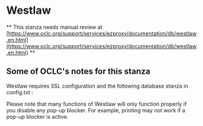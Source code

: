 # Westlaw
** This stanza needs manual review at [https://www.oclc.org/support/services/ezproxy/documentation/db/westlaw.en.html](https://www.oclc.org/support/services/ezproxy/documentation/db/westlaw.en.html) **

## Some of OCLC's notes for this stanza

Westlaw requires SSL configuration and the following database stanza in config.txt :

Please note that many functions of Westlaw will only function properly if you disable any pop-up blocker. For example, printing may not work if a pop-up blocker is active.

